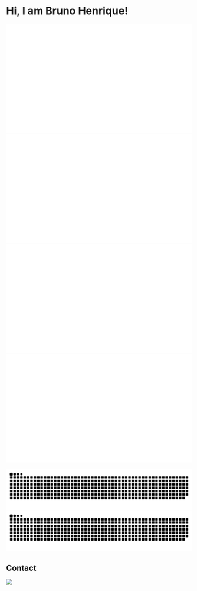 # Hi, I am Bruno Henrique!

<!---
[![Bruno Henrique's GitHub stats](https://github-readme-stats.vercel.app/api?username=brunohenriquy&show_icons=true&theme=chartreuse-dark&count_private=true)](https://github.com/anuraghazra/github-readme-stats)
--->

![](https://raw.githubusercontent.com/brunohenriquy/github-stats/master/generated/overview.svg#gh-dark-mode-only)
![](https://raw.githubusercontent.com/brunohenriquy/github-stats/master/generated/overview.svg#gh-light-mode-only)
![](https://raw.githubusercontent.com/brunohenriquy/github-stats/master/generated/languages.svg#gh-dark-mode-only)
![](https://raw.githubusercontent.com/brunohenriquy/github-stats/master/generated/languages.svg#gh-light-mode-only)

![](https://github.com/brunohenriquy/brunohenriquy/blob/output/github-contribution-grid-snake-dark.svg#gh-dark-mode-only)
![](https://github.com/brunohenriquy/brunohenriquy/blob/output/github-contribution-grid-snake.svg#gh-light-mode-only)

## Contact 
<div>
  <a href="https://www.linkedin.com/in/brunohenriquy" target="_blank"><img src="https://img.shields.io/badge/-LinkedIn-%230077B5?style=for-the-badge&logo=linkedin&logoColor=white" target="_blank"></a>
</div>
 
